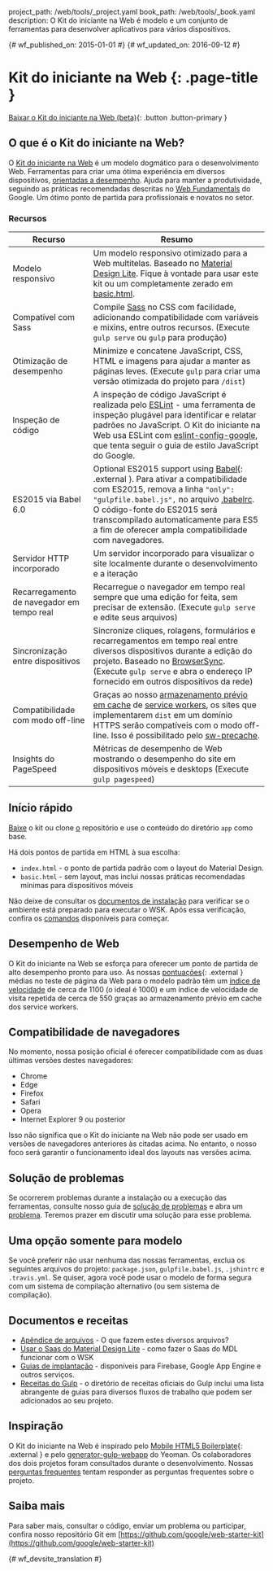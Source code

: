 project_path: /web/tools/_project.yaml
book_path: /web/tools/_book.yaml
description: O Kit do iniciante na Web é modelo e um conjunto de ferramentas para desenvolver aplicativos para vários dispositivos.

{# wf_published_on: 2015-01-01 #}
{# wf_updated_on: 2016-09-12 #}

# Kit do iniciante na Web {: .page-title }

[Baixar o Kit do iniciante na Web (beta)](https://github.com/google/web-starter-kit/releases/latest){: .button .button-primary }

## O que é o Kit do iniciante na Web?

O [Kit do iniciante na Web](https://github.com/google/web-starter-kit) é um modelo dogmático para o desenvolvimento Web. Ferramentas para criar uma ótima experiência em diversos dispositivos, [orientadas a desempenho](#web-performance). Ajuda para manter a produtividade, seguindo as práticas recomendadas descritas no [Web Fundamentals](/web/fundamentals/) do Google. Um ótimo ponto de partida para profissionais e novatos no setor.

### Recursos

| Recurso                                | Resumo                                                                                                                                                                                                                                                     |
|----------------------------------------|-------------------------------------------------------------------------------------------------------------------------------------------------------------------------------------------------------------------------------------------------------------|
| Modelo responsivo | Um modelo responsivo otimizado para a Web multitelas. Baseado no [Material Design Lite](http://getmdl.io).  Fique à vontade para usar este kit ou um completamente zerado em [basic.html](https://github.com/google/web-starter-kit/blob/master/app/basic.html).                          |
| Compatível com Sass                           | Compile [Sass](http://sass-lang.com/) no CSS com facilidade, adicionando compatibilidade com variáveis e mixins, entre outros recursos. (Execute `gulp serve` ou `gulp` para produção)                                                                                                      |
| Otimização de desempenho               | Minimize e concatene JavaScript, CSS, HTML e imagens para ajudar a manter as páginas leves. (Execute `gulp` para criar uma versão otimizada do projeto para `/dist`)                                                                                                |
| Inspeção de código               | A inspeção de código JavaScript é realizada pelo [ESLint](http://eslint.org) - uma ferramenta de inspeção plugável para identificar e relatar padrões no JavaScript. O Kit do iniciante na Web usa ESLint com [eslint-config-google](https://github.com/google/eslint-config-google), que tenta seguir o guia de estilo JavaScript do Google.                                                                                                |
| ES2015 via Babel 6.0                   | Optional ES2015 support using [Babel](https://babeljs.io/){: .external }. Para ativar a compatibilidade com ES2015, remova a linha `"only": "gulpfile.babel.js",` no arquivo [.babelrc](https://github.com/google/web-starter-kit/blob/master/.babelrc). O código-fonte do ES2015 será transcompilado automaticamente para ES5 a fim de oferecer ampla compatibilidade com navegadores.  |
| Servidor HTTP incorporado                   | Um servidor incorporado para visualizar o site localmente durante o desenvolvimento e a iteração                                                                                                                                                                            |
| Recarregamento de navegador em tempo real                 | Recarregue o navegador em tempo real sempre que uma edição for feita, sem precisar de extensão. (Execute `gulp serve` e edite seus arquivos)                                                                                                                           |
| Sincronização entre dispositivos           | Sincronize cliques, rolagens, formulários e recarregamentos em tempo real entre diversos dispositivos durante a edição do projeto. Baseado no [BrowserSync](http://browsersync.io). (Execute `gulp serve` e abra o endereço IP fornecido em outros dispositivos da rede)                       |
| Compatibilidade com modo off-line                     | Graças ao nosso [armazenamento prévio em cache](https://github.com/google/web-starter-kit/blob/master/gulpfile.babel.js#L226) de [service workers](/web/fundamentals/getting-started/primers/service-workers), os sites que implementarem `dist` em um domínio HTTPS serão compatíveis com o modo off-line. Isso é possibilitado pelo [sw-precache](https://github.com/GoogleChrome/sw-precache/).                                                                                                                                              |
| Insights do PageSpeed                     | Métricas de desempenho de Web mostrando o desempenho do site em dispositivos móveis e desktops (Execute `gulp pagespeed`)                                                                                                                                                    |

## Início rápido

[Baixe](https://github.com/google/web-starter-kit/releases/latest) o kit
ou clone [o](https://github.com/google/web-starter-kit) repositório e use
o conteúdo do diretório `app` como base.

Há dois pontos de partida em HTML à sua escolha:

- `index.html` - o ponto de partida padrão com o layout do Material Design.
- `basic.html` - sem layout, mas inclui nossas práticas recomendadas mínimas para dispositivos móveis

Não deixe de consultar os [documentos de instalação](https://github.com/google/web-starter-kit/blob/master/docs/install.md) para verificar se o ambiente está preparado para executar o WSK.
Após essa verificação, confira os [comandos](https://github.com/google/web-starter-kit/blob/master/docs/commands.md) disponíveis para começar.

## Desempenho de Web

O Kit do iniciante na Web se esforça para oferecer um ponto de partida de alto desempenho pronto para uso. As nossas [pontuações](http://www.webpagetest.org/result/151201_VW_XYC/){: .external } médias no teste de página da Web para o modelo padrão têm um [índice de velocidade](https://sites.google.com/a/webpagetest.org/docs/using-webpagetest/metrics/speed-index) de cerca de 1100 (o ideal é 1000) e um índice de velocidade de visita repetida de cerca de 550 graças ao armazenamento prévio em cache dos service workers. 

## Compatibilidade de navegadores

No momento, nossa posição oficial é oferecer compatibilidade com as duas últimas versões destes navegadores:

* Chrome
* Edge
* Firefox
* Safari
* Opera
* Internet Explorer 9 ou posterior

Isso não significa que o Kit do iniciante na Web não pode ser usado em versões de navegadores anteriores às citadas acima. No entanto, o nosso foco será garantir o funcionamento ideal dos layouts nas versões acima.

## Solução de problemas

Se ocorrerem problemas durante a instalação ou a execução das ferramentas, consulte nosso guia de [solução de problemas](https://github.com/google/web-starter-kit/wiki/Troubleshooting) e abra um [problema](https://github.com/google/web-starter-kit/issues). Teremos prazer em discutir uma solução para esse problema.

## Uma opção somente para modelo

Se você preferir não usar nenhuma das nossas ferramentas, exclua os seguintes arquivos do projeto: `package.json`, `gulpfile.babel.js`, `.jshintrc` e `.travis.yml`. Se quiser, agora você pode usar o modelo de forma segura com um sistema de compilação alternativo (ou sem sistema de compilação).

## Documentos e receitas

* [Apêndice de arquivos](https://github.com/google/web-starter-kit/blob/master/docs/file-appendix.md) - O que fazem estes diversos arquivos?
* [Usar o Saas do Material Design Lite](https://github.com/google/web-starter-kit/blob/master/docs/mdl-sass.md) - como fazer o Saas do MDL funcionar com o WSK
* [Guias de implantação](https://github.com/google/web-starter-kit/blob/master/docs/deploy.md) - disponíveis para Firebase, Google App Engine e outros serviços.
* [Receitas do Gulp](https://github.com/gulpjs/gulp/tree/master/docs/recipes) - o diretório de receitas oficiais do Gulp inclui uma lista abrangente de guias para diversos fluxos de trabalho que podem ser adicionados ao seu projeto.

## Inspiração

O Kit do iniciante na Web é inspirado pelo [Mobile HTML5 Boilerplate](https://html5boilerplate.com/mobile/){: .external } e pelo [generator-gulp-webapp](https://github.com/yeoman/generator-webapp) do Yeoman. Os colaboradores dos dois projetos foram consultados durante o desenvolvimento. Nossas [perguntas frequentes](https://github.com/google/web-starter-kit/wiki/FAQ) tentam responder as perguntas frequentes sobre o projeto.


## Saiba mais

Para saber mais, consultar o código, enviar um problema ou participar, confira
nosso repositório Git em [https://github.com/google/web-starter-kit](https://github.com/google/web-starter-kit)


{# wf_devsite_translation #}
